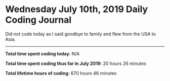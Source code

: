 # Wednesday July 10th, 2019 Daily Coding Journal

Did not code today as I said goodbye to family and flew from the USA to Asia.
___
**Total time spent coding today**: N/A

**Total time spent coding thus far in July 2019**: 20 hours 26 minutes

**Total lifetime hours of coding**: 670 hours 46 minutes